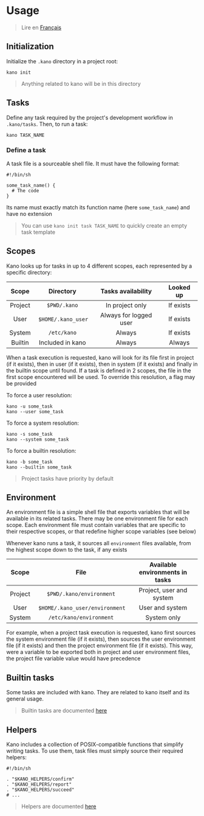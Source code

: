 # Usage

> Lire en [Français](/docs/fr/usage.md)

## Initialization

Initialize the `.kano` directory in a project root:

```shell
kano init
```

> Anything related to kano will be in this directory

## Tasks

Define any task required by the project's development workflow in `.kano/tasks`. Then, to run a
task:

```shell
kano TASK_NAME
```

### Define a task

A task file is a sourceable shell file. It must have the following format:

```shell
#!/bin/sh

some_task_name() {
  # The code
}

```

Its name must exactly match its function name (here `some_task_name`) and have no extension

> You can use `kano init task TASK_NAME` to quickly create an empty task template

## Scopes

Kano looks up for tasks in up to 4 different scopes, each represented by a specific directory:

|  Scope  |      Directory      |   Tasks availability   | Looked up |
| :-----: | :-----------------: | :--------------------: | :-------: |
| Project |    `$PWD/.kano`     |    In project only     | If exists |
|  User   |  `$HOME/.kano_user` | Always for logged user | If exists |
| System  |     `/etc/kano`     |         Always         | If exists |
| Builtin |  Included in kano   |         Always         |  Always   |

When a task execution is requested, kano will look for its file first in project (if it exists),
then in user (if it exists), then in system (if it exists) and finally in the builtin scope
until found. If a task is defined in 2 scopes, the file in the first scope encountered will be
used. To override this resolution, a flag may be provided

To force a user resolution:

```shell
kano -u some_task
kano --user some_task
```

To force a system resolution:

```shell
kano -s some_task
kano --system some_task
```

To force a builtin resolution:

```shell
kano -b some_task
kano --builtin some_task
```

> Project tasks have priority by default

## Environment

An environment file is a simple shell file that exports variables that will be available in its
related tasks. There may be one environment file for each scope. Each environment file must
contain variables that are specific to their respective scopes, or that redefine higher scope
variables (see below)

Whenever kano runs a task, it sources all `environment` files available, from the highest scope
down to the task, if any exists

|  Scope  |              File               | Available environments in tasks |
| :-----: | :-----------------------------: | :-----------------------------: |
| Project |    `$PWD/.kano/environment`     |    Project, user and system     |
|  User   |  `$HOME/.kano_user/environment` |         User and system         |
| System  |     `/etc/kano/environment`     |           System only           |

For example, when a project task execution is requested, kano first sources the system
environment file (if it exists), then sources the user environment file (if it exists) and then
the project environment file (if it exists). This way, were a variable to be exported both in
project and user environment files, the project file variable value would have precedence

## Builtin tasks

Some tasks are included with kano. They are related to kano itself and its general usage.

> Builtin tasks are documented [here](/docs/en/tasks)

## Helpers

Kano includes a collection of POSIX-compatible functions that simplify writing tasks. To use
them, task files must simply source their required helpers:

```shell
#!/bin/sh

. "$KANO_HELPERS/confirm"
. "$KANO_HELPERS/report"
. "$KANO_HELPERS/succeed"
# ...
```

> Helpers are documented [here](/docs/en/helpers)
